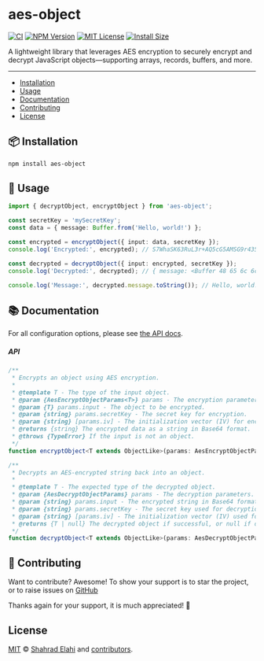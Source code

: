 # aes-object

[![CI](https://github.com/shahradelahi/aes-object/actions/workflows/ci.yml/badge.svg)](https://github.com/shahradelahi/aes-object/actions/workflows/ci.yml)
[![NPM Version](https://img.shields.io/npm/v/aes-object.svg)](https://www.npmjs.com/package/aes-object)
[![MIT License](https://img.shields.io/badge/License-MIT-blue.svg?style=flat)](/LICENSE)
[![Install Size](https://packagephobia.com/badge?p=aes-object)](https://packagephobia.com/result?p=aes-object)

A lightweight library that leverages AES encryption to securely encrypt and decrypt JavaScript objects—supporting arrays, records, buffers, and more.

---

- [Installation](#-installation)
- [Usage](#-usage)
- [Documentation](#-documentation)
- [Contributing](#-contributing)
- [License](#license)

## 📦 Installation

```bash
npm install aes-object
```

## 📖 Usage

```typescript
import { decryptObject, encryptObject } from 'aes-object';

const secretKey = 'mySecretKey';
const data = { message: Buffer.from('Hello, world!') };

const encrypted = encryptObject({ input: data, secretKey });
console.log('Encrypted:', encrypted); // S7WhaSK63RuL3r+AQ5cG5AMSG9r4356DX1wUXZXgTUgeh19GlTl1wbsW1+jZUBqJl0pBKDMBBxAKDrTOqBbD0U5clObURb2OyRCKsf1LtqM=

const decrypted = decryptObject({ input: encrypted, secretKey });
console.log('Decrypted:', decrypted); // { message: <Buffer 48 65 6c 6c 6f 2c 20 77 6f 72 6c 64 21> }

console.log('Message:', decrypted.message.toString()); // Hello, world!;
```

## 📚 Documentation

For all configuration options, please see [the API docs](https://www.jsdocs.io/package/aes-object).

##### API

<!-- prettier-ignore -->
```typescript
/**
 * Encrypts an object using AES encryption.
 *
 * @template T - The type of the input object.
 * @param {AesEncryptObjectParams<T>} params - The encryption parameters.
 * @param {T} params.input - The object to be encrypted.
 * @param {string} params.secretKey - The secret key for encryption.
 * @param {string} [params.iv] - The initialization vector (IV) for encryption. If not provided, a random IV will be generated.
 * @returns {string} The encrypted data as a string in Base64 format.
 * @throws {TypeError} If the input is not an object.
 */
function encryptObject<T extends ObjectLike>(params: AesEncryptObjectParams<T>): string;

/**
 * Decrypts an AES-encrypted string back into an object.
 *
 * @template T - The expected type of the decrypted object.
 * @param {AesDecryptObjectParams} params - The decryption parameters.
 * @param {string} params.input - The encrypted string in Base64 format.
 * @param {string} params.secretKey - The secret key used for decryption.
 * @param {string} [params.iv] - The initialization vector (IV) used for decryption. If not provided, it uses the IV from the encrypted data.
 * @returns {T | null} The decrypted object if successful, or null if decryption fails.
 */
function decryptObject<T extends ObjectLike>(params: AesDecryptObjectParams): T | null;
```

## 🤝 Contributing

Want to contribute? Awesome! To show your support is to star the project, or to raise issues on [GitHub](https://github.com/shahradelahi/aes-object)

Thanks again for your support, it is much appreciated! 🙏

## License

[MIT](/LICENSE) © [Shahrad Elahi](https://github.com/shahradelahi) and [contributors](https://github.com/shahradelahi/aes-object/graphs/contributors).
